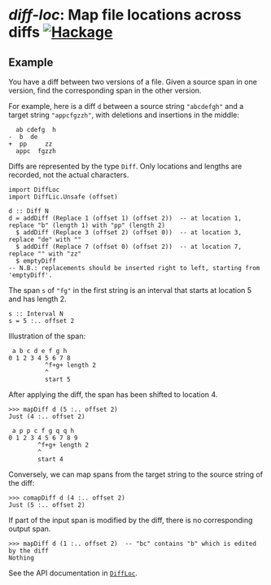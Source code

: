 # *diff-loc*: Map file locations across diffs [![Hackage](https://img.shields.io/hackage/v/diff-loc.svg)](https://hackage.haskell.org/package/diff-loc)

## Example

You have a diff between two versions of a file. Given a source span
in one version, find the corresponding span in the other version.

For example, here is a diff `d` between a source string `"abcdefgh"` and a target
string `"appcfgzzh"`, with deletions and insertions in the middle:

```
  ab cdefg  h
-  b  de
+  pp     zz
  appc  fgzzh
```

Diffs are represented by the type `Diff`.
Only locations and lengths are recorded, not the actual characters.

```
import DiffLoc
import DiffLic.Unsafe (offset)

d :: Diff N
d = addDiff (Replace 1 (offset 1) (offset 2))  -- at location 1, replace "b" (length 1) with "pp" (length 2)
  $ addDiff (Replace 3 (offset 2) (offset 0))  -- at location 3, replace "de" with ""
  $ addDiff (Replace 7 (offset 0) (offset 2))  -- at location 7, replace "" with "zz"
  $ emptyDiff
-- N.B.: replacements should be inserted right to left, starting from 'emptyDiff'.
```

The span `s` of `"fg"` in the first string is an interval that starts at
location 5 and has length 2.

```
s :: Interval N
s = 5 :.. offset 2
```

Illustration of the span:

```
 a b c d e f g h
0 1 2 3 4 5 6 7 8
          ^f+g+ length 2
          ^
          start 5
```

After applying the diff, the span has been shifted to location 4.

```
>>> mapDiff d (5 :.. offset 2)
Just (4 :.. offset 2)
```

```
 a p p c f g q q h
0 1 2 3 4 5 6 7 8 9
        ^f+g+ length 2
        ^
        start 4
```

Conversely, we can map spans from the target string to the source string of the diff:

```
>>> comapDiff d (4 :.. offset 2)
Just (5 :.. offset 2)
```

If part of the input span is modified by the diff, there is no
corresponding output span.

```
>>> mapDiff d (1 :.. offset 2)  -- "bc" contains "b" which is edited by the diff
Nothing
```

See the API documentation in [`DiffLoc`](https://hackage.haskell.org/package/diff-loc-0.1.0.0/docs/DiffLoc.html).
